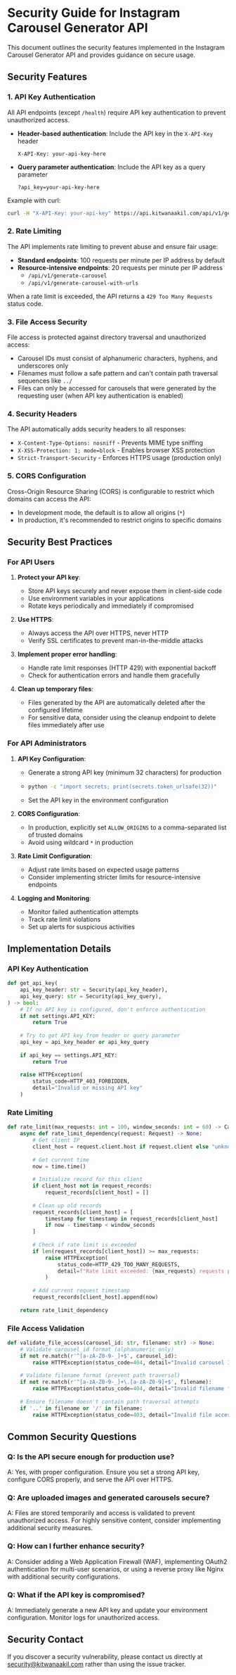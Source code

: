 # Security Guide for Instagram Carousel Generator API

This document outlines the security features implemented in the Instagram Carousel Generator API and provides guidance on secure usage.

## Security Features

### 1. API Key Authentication

All API endpoints (except `/health`) require API key authentication to prevent unauthorized access.

- **Header-based authentication**: Include the API key in the `X-API-Key` header
  ```
  X-API-Key: your-api-key-here
  ```

- **Query parameter authentication**: Include the API key as a query parameter
  ```
  ?api_key=your-api-key-here
  ```

Example with curl:
```bash
curl -H "X-API-Key: your-api-key" https://api.kitwanaakil.com/api/v1/generate-carousel
```

### 2. Rate Limiting

The API implements rate limiting to prevent abuse and ensure fair usage:

- **Standard endpoints**: 100 requests per minute per IP address by default
- **Resource-intensive endpoints**: 20 requests per minute per IP address
  - `/api/v1/generate-carousel`
  - `/api/v1/generate-carousel-with-urls`

When a rate limit is exceeded, the API returns a `429 Too Many Requests` status code.

### 3. File Access Security

File access is protected against directory traversal and unauthorized access:

- Carousel IDs must consist of alphanumeric characters, hyphens, and underscores only
- Filenames must follow a safe pattern and can't contain path traversal sequences like `../`
- Files can only be accessed for carousels that were generated by the requesting user (when API key authentication is enabled)

### 4. Security Headers

The API automatically adds security headers to all responses:

- `X-Content-Type-Options: nosniff` - Prevents MIME type sniffing
- `X-XSS-Protection: 1; mode=block` - Enables browser XSS protection
- `Strict-Transport-Security` - Enforces HTTPS usage (production only)

### 5. CORS Configuration

Cross-Origin Resource Sharing (CORS) is configurable to restrict which domains can access the API:

- In development mode, the default is to allow all origins (`*`)
- In production, it's recommended to restrict origins to specific domains

## Security Best Practices

### For API Users

1. **Protect your API key**:
   - Store API keys securely and never expose them in client-side code
   - Use environment variables in your applications
   - Rotate keys periodically and immediately if compromised

2. **Use HTTPS**:
   - Always access the API over HTTPS, never HTTP
   - Verify SSL certificates to prevent man-in-the-middle attacks

3. **Implement proper error handling**:
   - Handle rate limit responses (HTTP 429) with exponential backoff
   - Check for authentication errors and handle them gracefully

4. **Clean up temporary files**:
   - Files generated by the API are automatically deleted after the configured lifetime
   - For sensitive data, consider using the cleanup endpoint to delete files immediately after use

### For API Administrators

1. **API Key Configuration**:
   - Generate a strong API key (minimum 32 characters) for production
   - ```bash
     python -c "import secrets; print(secrets.token_urlsafe(32))"
     ```
   - Set the API key in the environment configuration

2. **CORS Configuration**:
   - In production, explicitly set `ALLOW_ORIGINS` to a comma-separated list of trusted domains
   - Avoid using wildcard `*` in production

3. **Rate Limit Configuration**:
   - Adjust rate limits based on expected usage patterns
   - Consider implementing stricter limits for resource-intensive endpoints

4. **Logging and Monitoring**:
   - Monitor failed authentication attempts
   - Track rate limit violations
   - Set up alerts for suspicious activities

## Implementation Details

### API Key Authentication

```python
def get_api_key(
    api_key_header: str = Security(api_key_header),
    api_key_query: str = Security(api_key_query),
) -> bool:
    # If no API key is configured, don't enforce authentication
    if not settings.API_KEY:
        return True
        
    # Try to get API key from header or query parameter
    api_key = api_key_header or api_key_query
    
    if api_key == settings.API_KEY:
        return True
        
    raise HTTPException(
        status_code=HTTP_403_FORBIDDEN, 
        detail="Invalid or missing API key"
    )
```

### Rate Limiting

```python
def rate_limit(max_requests: int = 100, window_seconds: int = 60) -> Callable:
    async def rate_limit_dependency(request: Request) -> None:
        # Get client IP
        client_host = request.client.host if request.client else "unknown"
        
        # Get current time
        now = time.time()
        
        # Initialize record for this client
        if client_host not in request_records:
            request_records[client_host] = []
        
        # Clean up old records
        request_records[client_host] = [
            timestamp for timestamp in request_records[client_host]
            if now - timestamp < window_seconds
        ]
        
        # Check if rate limit is exceeded
        if len(request_records[client_host]) >= max_requests:
            raise HTTPException(
                status_code=HTTP_429_TOO_MANY_REQUESTS,
                detail=f"Rate limit exceeded: {max_requests} requests per {window_seconds} seconds"
            )
            
        # Add current request timestamp
        request_records[client_host].append(now)
    
    return rate_limit_dependency
```

### File Access Validation

```python
def validate_file_access(carousel_id: str, filename: str) -> None:
    # Validate carousel_id format (alphanumeric only)
    if not re.match(r'^[a-zA-Z0-9-_]+$', carousel_id):
        raise HTTPException(status_code=404, detail="Invalid carousel ID format")
    
    # Validate filename format (prevent path traversal)
    if not re.match(r'^[a-zA-Z0-9-_]+\.[a-zA-Z0-9]+$', filename):
        raise HTTPException(status_code=404, detail="Invalid filename format")
    
    # Ensure filename doesn't contain path traversal attempts
    if '..' in filename or '/' in filename:
        raise HTTPException(status_code=403, detail="Invalid file access")
```

## Common Security Questions

### Q: Is the API secure enough for production use?
A: Yes, with proper configuration. Ensure you set a strong API key, configure CORS properly, and serve the API over HTTPS.

### Q: Are uploaded images and generated carousels secure?
A: Files are stored temporarily and access is validated to prevent unauthorized access. For highly sensitive content, consider implementing additional security measures.

### Q: How can I further enhance security?
A: Consider adding a Web Application Firewall (WAF), implementing OAuth2 authentication for multi-user scenarios, or using a reverse proxy like Nginx with additional security configurations.

### Q: What if the API key is compromised?
A: Immediately generate a new API key and update your environment configuration. Monitor logs for unauthorized access.

## Security Contact

If you discover a security vulnerability, please contact us directly at [security@kitwanaakil.com](mailto:security@kitwanaakil.com) rather than using the issue tracker.